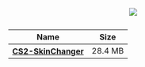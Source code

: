 <p align=center><img src='https://repository-images.githubusercontent.com/727324293/b2e7add8-f5b4-4bff-86b6-8498ebf43f11'> </p>
<table>
  <caption></caption>
  </caption>
  <thead>
    <tr>
      <th scope="col">Name</th>
      <th scope="col">Size</th>
    </tr>
  </thead>
  <tbody>
    <tr>
      <th scope="row"><a href='#'>CS2-SkinChanger</a></th>
      <td>28.4 MB</td>
  
